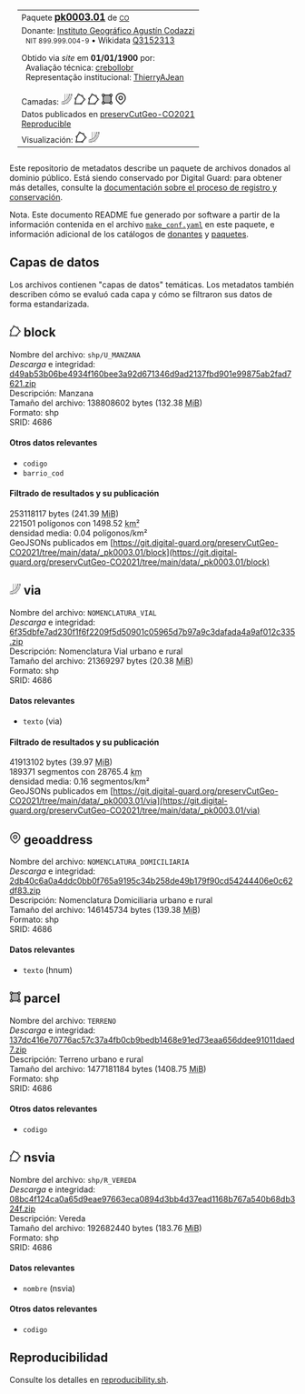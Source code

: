 <aside>
<table align="right" style="padding: 1em">
<tr><td>Paquete <a target="_git" title="Enlace canónico a git para este paquete." href="https://git.digital-guard.org/preserv-CO/blob/main/data/_pk0003.01"><big><b>pk0003.01</b></big></a> de <small><a target="_afacodes" title="Jurisdicción" href="https://afa.codes/CO">CO</a></small>
</td></tr>
<tr><td>
Donante: <a rel="external" target="_doador" href="https://www.igac.gov.co/">Instituto Geográfico Agustín Codazzi</a>
<br/>&nbsp; <small>NIT 899.999.004-9</small> • Wikidata <a rel="external" target="_doador" title="Enlace del descriptor Wikidata del donante" href="https://www.wikidata.org/wiki/Q3152313">Q3152313</a></small><br/>

Obtido via <i>site</i> em <b>01/01/1900</b> por:
<br/>&nbsp; Avaliação técnica: <a rel="external" target="_gitPerson" title="Usuario de Git" href="https://github.com/crebollobr">crebollobr</a>
<br/>&nbsp; Representação institucional: <a rel="external" target="_gitPerson" title="Usuario de" href="https://github.com/ThierryAJean">ThierryAJean</a><br/>
</td></tr>
<tr><td>Camadas: <a title="via" href="#-via"><img src="https://raw.githubusercontent.com/digital-guard/preserv/main/docs/assets/layerIcon-via.png" alt="via" width="20"/></a> <a title="block" href="#-block"><img src="https://raw.githubusercontent.com/digital-guard/preserv/main/docs/assets/layerIcon-block.png" alt="block" width="20"/></a> <a title="nsvia" href="#-nsvia"><img src="https://raw.githubusercontent.com/digital-guard/preserv/main/docs/assets/layerIcon-nsvia.png" alt="nsvia" width="20"/></a> <a title="parcel" href="#-parcel"><img src="https://raw.githubusercontent.com/digital-guard/preserv/main/docs/assets/layerIcon-parcel.png" alt="parcel" width="20"/></a> <a title="geoaddress" href="#-geoaddress"><img src="https://raw.githubusercontent.com/digital-guard/preserv/main/docs/assets/layerIcon-geoaddress.png" alt="geoaddress" width="20"/></a> </td></tr>
<tr><td>Datos publicados en <a href="https://git.digital-guard.org/preservCutGeo-CO2021/tree/main/data/_pk0003.01">preservCutGeo-CO2021</a><br/><a href="#reproducibilidad">Reproducible</a></td></tr>
<tr><td>Visualización: <a title="block" href="https://viz.addressforall.org/CO/_pk0003.01/block"><img src="https://raw.githubusercontent.com/digital-guard/preserv/main/docs/assets/layerIcon-block.png" alt="block" width="20"/></a> <a title="via" href="https://viz.addressforall.org/CO/_pk0003.01/via"><img src="https://raw.githubusercontent.com/digital-guard/preserv/main/docs/assets/layerIcon-via.png" alt="via" width="20"/></a> </td></tr>
</table>
</aside>

<section>

Este repositorio de metadatos describe un paquete de archivos donados al dominio público. Está siendo conservado por Digital Guard: para obtener más detalles, consulte la [documentación sobre el proceso de registro y conservación](https://wiki.addressforall.org/doc/Documentação_Digital-guard).

Nota. Este documento README fue generado por software a partir de la información contenida en el archivo [`make_conf.yaml`](https://git.digital-guard.org/preserv-CO/blob/main/data/_pk0003.01/make_conf.yaml) en este paquete, e información adicional de los catálogos de [donantes](https://git.digital-guard.org/preserv-BR/blob/main/data/donor.csv) y [paquetes](https://git.digital-guard.org/preserv-BR/blob/main/data/donatedPack.csv).

# Capas de datos

Los archivos contienen "capas de datos" temáticas. Los metadatos también describen cómo se evaluó cada capa y cómo se filtraron sus datos de forma estandarizada.

## <img src="https://raw.githubusercontent.com/digital-guard/preserv/main/docs/assets/layerIcon-block.png" alt="block" width="20"/> block

Nombre del archivo: `shp/U_MANZANA`<br/>*Descarga* e integridad: [d49ab53b06be4934f160bee3a92d671346d9ad2137fbd901e99875ab2fad7621.zip](http://dl.digital-guard.org/d49ab53b06be4934f160bee3a92d671346d9ad2137fbd901e99875ab2fad7621.zip)<br/>Descripción: Manzana<br/>Tamaño del archivo: 138808602 bytes (132.38 <abbr title="mebibyte">MiB</abbr>)<br/>Formato: shp<br/>SRID: 4686

#### Otros datos relevantes
* `codigo`
* `barrio_cod`

#### Filtrado de resultados y su publicación
253118117 bytes (241.39 <abbr title="mebibyte">MiB</abbr>)<br/>221501 polígonos con 1498.52 <abbr title="quilômetros quadrados">km²</abbr><br/>densidad media: 0.04 polígonos/km²<br/>GeoJSONs publicados em [https://git.digital-guard.org/preservCutGeo-CO2021/tree/main/data/_pk0003.01/block](https://git.digital-guard.org/preservCutGeo-CO2021/tree/main/data/_pk0003.01/block)

## <img src="https://raw.githubusercontent.com/digital-guard/preserv/main/docs/assets/layerIcon-via.png" alt="via" width="20"/> via

Nombre del archivo: `NOMENCLATURA_VIAL`<br/>*Descarga* e integridad: [6f35dbfe7ad230f1f6f2209f5d50901c05965d7b97a9c3dafada4a9af012c335.zip](http://dl.digital-guard.org/6f35dbfe7ad230f1f6f2209f5d50901c05965d7b97a9c3dafada4a9af012c335.zip)<br/>Descripción: Nomenclatura Vial urbano e rural<br/>Tamaño del archivo: 21369297 bytes (20.38 <abbr title="mebibyte">MiB</abbr>)<br/>Formato: shp<br/>SRID: 4686

#### Datos relevantes
* `texto` (via)

#### Filtrado de resultados y su publicación
41913102 bytes (39.97 <abbr title="mebibyte">MiB</abbr>)<br/>189371 segmentos con 28765.4 <abbr title="quilômetros">km</abbr><br/>densidad media: 0.16 segmentos/km²<br/>GeoJSONs publicados em [https://git.digital-guard.org/preservCutGeo-CO2021/tree/main/data/_pk0003.01/via](https://git.digital-guard.org/preservCutGeo-CO2021/tree/main/data/_pk0003.01/via)

## <img src="https://raw.githubusercontent.com/digital-guard/preserv/main/docs/assets/layerIcon-geoaddress.png" alt="geoaddress" width="20"/> geoaddress

Nombre del archivo: `NOMENCLATURA_DOMICILIARIA`<br/>*Descarga* e integridad: [2db40c6a0a4ddc0bb0f765a9195c34b258de49b179f90cd54244406e0c62df83.zip](http://dl.digital-guard.org/2db40c6a0a4ddc0bb0f765a9195c34b258de49b179f90cd54244406e0c62df83.zip)<br/>Descripción: Nomenclatura Domiciliaria urbano e rural<br/>Tamaño del archivo: 146145734 bytes (139.38 <abbr title="mebibyte">MiB</abbr>)<br/>Formato: shp<br/>SRID: 4686

#### Datos relevantes
* `texto` (hnum)

## <img src="https://raw.githubusercontent.com/digital-guard/preserv/main/docs/assets/layerIcon-parcel.png" alt="parcel" width="20"/> parcel

Nombre del archivo: `TERRENO`<br/>*Descarga* e integridad: [137dc416e70776ac57c37a4fb0cb9bedb1468e91ed73eaa656ddee91011daed7.zip](http://dl.digital-guard.org/137dc416e70776ac57c37a4fb0cb9bedb1468e91ed73eaa656ddee91011daed7.zip)<br/>Descripción: Terreno urbano e rural<br/>Tamaño del archivo: 1477181184 bytes (1408.75 <abbr title="mebibyte">MiB</abbr>)<br/>Formato: shp<br/>SRID: 4686

#### Otros datos relevantes
* `codigo`

## <img src="https://raw.githubusercontent.com/digital-guard/preserv/main/docs/assets/layerIcon-nsvia.png" alt="nsvia" width="20"/> nsvia

Nombre del archivo: `shp/R_VEREDA`<br/>*Descarga* e integridad: [08bc4f124ca0a65d9eae97663eca0894d3bb4d37ead1168b767a540b68db324f.zip](http://dl.digital-guard.org/08bc4f124ca0a65d9eae97663eca0894d3bb4d37ead1168b767a540b68db324f.zip)<br/>Descripción: Vereda<br/>Tamaño del archivo: 192682440 bytes (183.76 <abbr title="mebibyte">MiB</abbr>)<br/>Formato: shp<br/>SRID: 4686

#### Datos relevantes
* `nombre` (nsvia)

#### Otros datos relevantes
* `codigo`

</section>
<section>

# Reproducibilidad

Consulte los detalles en [reproducibility.sh](https://git.digital-guard.org/preserv-CO/blob/main/data/_pk0003.01/reproducibility.sh).

</section>

